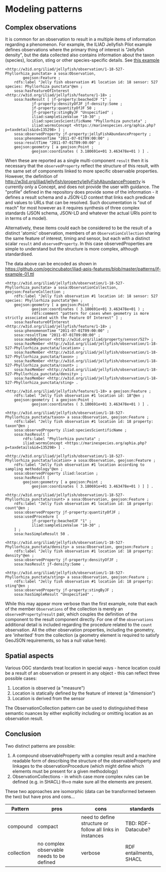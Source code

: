 # Modeling patterns

## Complex observations

It is common for an observation to result in a multiple items of information regarding a phenomenon.
For example, the ILIAD Jellyfish Pilot example defines observations where the primary thing of interest is "Jellyfish density", but the data collected also contains information about the taxon (species), location, sting or other species-specific details. See [this example](https://github.com/ogcincubator/iliad-apis-features/blob/master/_sources/iliad-jellyfish/examples/example.ttl)
```turtle
<http://w3id.org/iliad/jellyfish/observation/1-18-527-Phyllorhiza_punctata> a sosa:Observation,
        geojson:Feature ;
    rdfs:label "Jelly fish observation #1 location id: 18 sensor: 527 species: Phyllorhiza punctata"@en ;
    sosa:hasFeatureOfInterest <http://w3id.org/iliad/jellyfish/feature/1-18> ;
    sosa:hasResult [ jf-property:beachedJF "1" ;
            jf-property:densityOfJF jf-density:Some ;
            jf-property:quantityOfJF 50 ;
            jf-property:stingByJF "Unspecified" ;
            iliad:sampleSizeValue "10-30" ;
            iliad:speciesScientificName "Phyllorhiza punctata" ;
            iliad:wormsConcept <https://marinespecies.org/aphia.php?p=taxdetails&id=135298> ] ;
    sosa:observedProperty jf-property:jellyFishAbundanceProperty ;
    sosa:phenomenonTime "2011-07-01T09:00:00" ;
    sosa:resultTime "2011-07-01T09:00:00" ;
    geojson:geometry [ a geojson:Point ;
            geojson:coordinates ( 3.180691e+01 3.463478e+01 ) ] .

```

When these are reported as a single multi-component `result` then it is necessary that the `observedProperty` reflect the structure of this result, with the same set of components linked to more specific observable properties. 
However, the definition of http://w3id.org/iliad/jellyfish/property/jellyFishAbundanceProperty is currently only a Concept, and does not provide the user with guidance. The "profile" defined in the repository does provide some of the information - it defines a result schema and a JSON-LD context that links each predicate and values to URLs that can be resolved. Such documentation is "out of reach" for most however as it requires synthesis of three complex standards (JSON schema, JSON-LD and whatever the actual URIs point to in terms of a model).

Alternatively, these items could each be considered to be the result of a distinct 'atomic' observation, members of an `ObservationCollection` sharing the same feature of interest, timing and sensor, but each with a distinct scalar `result` and `observedProperty`. In this case observedProperties are simple to understand but the structure is more complex, although standardised.

The data above can be encoded as shown in https://github.com/ogcincubator/iliad-apis-features/blob/master/patterns/jf-example-01.ttl 
```turtle
<http://w3id.org/iliad/jellyfish/observation/1-18-527-Phyllorhiza_punctata> a sosa:ObservationCollection, geojson:FeatureCollection ;
    rdfs:label "Jelly fish observation #1 location id: 18 sensor: 527 species: Phyllorhiza punctata"@en ;
    geojson:geometry [ a geojson:Point ;
            geojson:coordinates ( 3.180691e+01 3.463478e+01 ) ;
            rdfs:comment "pattern for cases when geometry is more strictly associated with the Feature Of Interest" ] ;
    sosa:hasFeatureOfInterest <http://w3id.org/iliad/jellyfish/feature/1-18> ;
    sosa:phenomenonTime "2011-07-01T09:00:00" ;
    sosa:resultTime "2011-07-01T09:00:00" ;
    sosa:madeBySensor <http://w3id.org/iliad/property/sensor/527> ;
    sosa:hasMember <http://w3id.org/iliad/jellyfish/observation/1-18-527-Phyllorhiza_punctata/location> ;
    sosa:hasMember <http://w3id.org/iliad/jellyfish/observation/1-18-527-Phyllorhiza_punctata/taxon> ;
    sosa:hasMember <http://w3id.org/iliad/jellyfish/observation/1-18-527-Phyllorhiza_punctata/count> ;
    sosa:hasMember <http://w3id.org/iliad/jellyfish/observation/1-18-527-Phyllorhiza_punctata/density> ;
    sosa:hasMember <http://w3id.org/iliad/jellyfish/observation/1-18-527-Phyllorhiza_punctata/sting> .

<http://w3id.org/iliad/jellyfish/feature/1-18> a geojson:Feature ;
    rdfs:label "Jelly fish observation #1 location id: 18"@en ;
    geojson:geometry [ a geojson:Point ;
            geojson:coordinates ( 3.180691e+01 3.463478e+01 ) ] .

<http://w3id.org/iliad/jellyfish/observation/1-18-527-Phyllorhiza_punctata/taxon> a sosa:Observation, geojson:Feature ;
    rdfs:label "Jelly fish observation #1 location id: 18 property: taxon"@en ;
    sosa:observedProperty iliad:speciesScientificName ;
    sosa:hasResult [
        rdfs:label "Phyllorhiza punctata" ;
        iliad:wormsConcept <https://marinespecies.org/aphia.php?p=taxdetails&id=135298> ] .

<http://w3id.org/iliad/jellyfish/observation/1-18-527-Phyllorhiza_punctata/location> a sosa:Observation, geojson:Feature ;
    rdfs:label "Jelly fish observation #1 location according to sampling methodology"@en ;
    sosa:observedProperty iliad:location ;
    sosa:hasResult [
        geojson:geometry [ a geojson:Point ;
            geojson:coordinates ( 3.180691e+01 3.463478e+01 ) ] ] .

<http://w3id.org/iliad/jellyfish/observation/1-18-527-Phyllorhiza_punctata/count> a sosa:Observation, geojson:Feature ;
    rdfs:label "Jelly fish observation #1 location id: 18 property: count"@en ;
    sosa:observedProperty jf-property:quantityOfJF ;
    sosa:usedProcedure [
            jf-property:beachedJF "1" ;
            iliad:sampleSizeValue "10-30" ;
    ] ;
    sosa:hasSimpleResult 50 .

<http://w3id.org/iliad/jellyfish/observation/1-18-527-Phyllorhiza_punctata/density> a sosa:Observation, geojson:Feature ;
    rdfs:label "Jelly fish observation #1 location id: 18 property: density"@en ;
    sosa:observedProperty jf-property:densityOfJF ;
    sosa:hasResult jf-density:Some .

<http://w3id.org/iliad/jellyfish/observation/1-18-527-Phyllorhiza_punctata/sting> a sosa:Observation, geojson:Feature ;
    rdfs:label "Jelly fish observation #1 location id: 18 property: sting"@en ;
    sosa:observedProperty jf-property:stingByJF ;
    sosa:hasSimpleResult "Unspecified" .
```

While this may appear more verbose than the first example, note that each of the member `Observations` of the collection is merely an `observedProperty`/`result` pair, which couples the definition of the component to the result component directly.
For one of the `observations` additional detail is included regarding the procedure related to the `count` observation. 
All the other observation properties, including the geometry, are 'inherited' from the collection (a geometry element is required to satisfy GeoJSON requirements, so has a null value here).  

## Spatial aspects

Various OGC standards treat location in special ways - hence location could be a result of an observation or present in any object - this can reflect three possible cases:

1. Location is observed (a "measure")
2. Location is statically defined by the feature of interest (a "dimension")
3. Location is derived from the sensor

The ObservationCollection pattern can be used to distinguished these semantic nuances by either explicitly including or omitting location as an observation result.

## Conclusion

Two distinct patterns are possible:

1. A compound observableProperty with a complex result and a machine readable form of describing the structure of the observableProperty and linkages to the observationProcedure (which might define which elements must be present for a given methodology)
1. ObservationCollections - in which case more complex rules can be defined (e.g. in SHACL) th=o make sure all the elements are present.

These two approaches are isomorphic (data can be transformed between the two) but have pros and cons...

| Pattern | pros | cons | standards |
| ---- | ---- | ---- | ---- |
| compound | compact | need to define structure or follow all links in instances | TBD: RDF-Datacube? |
| collection | no complex observable needs to be defined | verbose | RDF entailments, SHACL |
